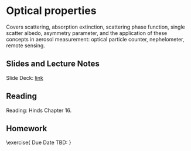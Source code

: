 # Optical properties

Covers scattering, absorption extinction, scattering phase function, single scatter albedo, asymmetry parameter,  and the application of these concepts in aerosol measurement: optical particle counter, nephelometer, remote sensing.

## Slides and Lecture Notes

Slide Deck: [link](https://docs.google.com/presentation/d/11xf6lEfZa_FjVRBDgKhFP_lS3ilHSuClwSdeRjNWY-E/edit?usp=sharing)

## Reading 
Reading: Hinds Chapter 16.

## Homework

\exercise{
Due Date TBD: 
}

